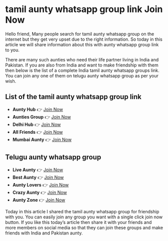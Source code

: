 #  tamil aunty whatsapp group link Join Now

Hello friend, Many people search for tamil aunty whatsapp group on the internet but they get very upset due to the right information. So today in this article we will share information about this with aunty whatsapp group link to you.

There are many such aunties who need their life partner living in India and Pakistan. If you are also from India and want to make friendship with them then below is the list of a complete India tamil aunty whatsapp groups link. You can join any one of them on telugu aunty whatsapp group as per your wish.

## List of the tamil aunty whatsapp group link

- **Aunty Hub** 👉 [Join Now](https://www.profitablecpmrate.com/upud027ya7?key=1133e5f07f194da94c7ff3fd515bc354)
- **Aunties Group** 👉 [Join Now](https://www.profitablecpmrate.com/ekyzd9xg?key=a8f4d0e6146674abdf0bbac207f96f06)
- **Delhi Hub** 👉 [Join Now](https://www.profitablecpmrate.com/jd0mw79c2?key=7435649b0464cfd8a88b383c442e293b)
- **All Friends** 👉 [Join Now](https://www.profitablecpmrate.com/khpcvr5g8s?key=0372fa49aa2c50eb573c5b9cf6b11997)
- **Mumbai Aunty** 👉 [Join Now](https://www.profitablecpmrate.com/upud027ya7?key=1133e5f07f194da94c7ff3fd515bc354)

## Telugu aunty whatsapp group

- **Live Aunty** 👉 [Join Now](https://www.profitablecpmrate.com/ekyzd9xg?key=a8f4d0e6146674abdf0bbac207f96f06)
- **Best Aunty** 👉 [Join Now](https://tazagame.site/)
- **Aunty Lovers** 👉 [Join Now](https://www.profitablecpmrate.com/jd0mw79c2?key=7435649b0464cfd8a88b383c442e293b)
- **Crazy Aunty** 👉 [Join Now](https://www.profitablecpmrate.com/jd0mw79c2?key=7435649b0464cfd8a88b383c442e293b)
- **Aunty Zone** 👉 [Join Now](https://www.profitablecpmrate.com/upud027ya7?key=1133e5f07f194da94c7ff3fd515bc354)

Today in this article I shared the tamil aunty whatsapp group for friendship with you. You can easily join any group you want with a single click join now button. If you like this today’s article then share it with your friends and more members on social media so that they can join these groups and make friends with India and Pakistan aunty.
